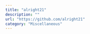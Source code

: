 ```yaml
---
title: "alright21"
description: ""
url: "https://github.com/alright21"
category: "Miscellaneous"
---
```

